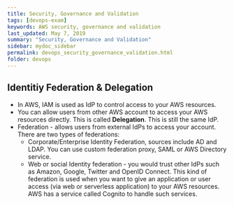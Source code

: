 ```yaml
---
title: Security, Governance and Validation
tags: [devops-exam]
keywords: AWS security, governance and validation
last_updated: May 7, 2019
summary: "Security, Governance and Validation"
sidebar: mydoc_sidebar
permalink: devops_security_governance_validation.html
folder: devops
---
```

## Identitiy Federation & Delegation
* In AWS, IAM is used as IdP to control access to your AWS resources.
* You can allow users from other AWS account to access your AWS resources directly. This is called
    **Delegation**. This is still the same IdP.
* Federation - allows users from external IdPs to access your account. There are two types of federations:
    * Corporate/Enterprise Identity Federation, sources include AD and LDAP. You can use custom federation proxy, SAML or AWS Directory service.
    * Web or social Identity federation - you would trust other IdPs such as Amazon, Google, Twitter and OpenID Connect.
        This kind of federation is used when you want to give an application or user access (via web or serverless
        application) to your AWS resources. AWS has a service called Cognito to handle such services.